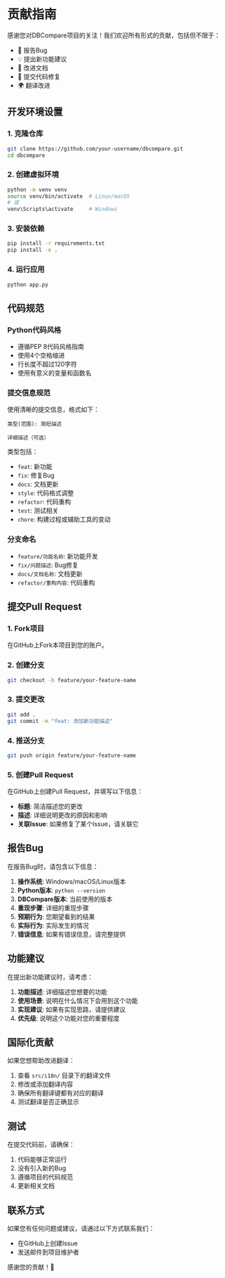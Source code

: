 # 贡献指南

感谢您对DBCompare项目的关注！我们欢迎所有形式的贡献，包括但不限于：

- 🐛 报告Bug
- 💡 提出新功能建议
- 📝 改进文档
- 🔧 提交代码修复
- 🌍 翻译改进

## 开发环境设置

### 1. 克隆仓库

```bash
git clone https://github.com/your-username/dbcompare.git
cd dbcompare
```

### 2. 创建虚拟环境

```bash
python -m venv venv
source venv/bin/activate  # Linux/macOS
# 或
venv\Scripts\activate     # Windows
```

### 3. 安装依赖

```bash
pip install -r requirements.txt
pip install -e .
```

### 4. 运行应用

```bash
python app.py
```

## 代码规范

### Python代码风格

- 遵循PEP 8代码风格指南
- 使用4个空格缩进
- 行长度不超过120字符
- 使用有意义的变量和函数名

### 提交信息规范

使用清晰的提交信息，格式如下：

```
类型(范围): 简短描述

详细描述（可选）
```

类型包括：
- `feat`: 新功能
- `fix`: 修复Bug
- `docs`: 文档更新
- `style`: 代码格式调整
- `refactor`: 代码重构
- `test`: 测试相关
- `chore`: 构建过程或辅助工具的变动

### 分支命名

- `feature/功能名称`: 新功能开发
- `fix/问题描述`: Bug修复
- `docs/文档名称`: 文档更新
- `refactor/重构内容`: 代码重构

## 提交Pull Request

### 1. Fork项目

在GitHub上Fork本项目到您的账户。

### 2. 创建分支

```bash
git checkout -b feature/your-feature-name
```

### 3. 提交更改

```bash
git add .
git commit -m "feat: 添加新功能描述"
```

### 4. 推送分支

```bash
git push origin feature/your-feature-name
```

### 5. 创建Pull Request

在GitHub上创建Pull Request，并填写以下信息：

- **标题**: 简洁描述您的更改
- **描述**: 详细说明更改的原因和影响
- **关联Issue**: 如果修复了某个Issue，请关联它

## 报告Bug

在报告Bug时，请包含以下信息：

1. **操作系统**: Windows/macOS/Linux版本
2. **Python版本**: `python --version`
3. **DBCompare版本**: 当前使用的版本
4. **重现步骤**: 详细的重现步骤
5. **预期行为**: 您期望看到的结果
6. **实际行为**: 实际发生的情况
7. **错误信息**: 如果有错误信息，请完整提供

## 功能建议

在提出新功能建议时，请考虑：

1. **功能描述**: 详细描述您想要的功能
2. **使用场景**: 说明在什么情况下会用到这个功能
3. **实现建议**: 如果有实现思路，请提供建议
4. **优先级**: 说明这个功能对您的重要程度

## 国际化贡献

如果您想帮助改进翻译：

1. 查看 `src/i18n/` 目录下的翻译文件
2. 修改或添加翻译内容
3. 确保所有翻译键都有对应的翻译
4. 测试翻译是否正确显示

## 测试

在提交代码前，请确保：

1. 代码能够正常运行
2. 没有引入新的Bug
3. 遵循项目的代码规范
4. 更新相关文档

## 联系方式

如果您有任何问题或建议，请通过以下方式联系我们：

- 在GitHub上创建Issue
- 发送邮件到项目维护者

感谢您的贡献！🎉
